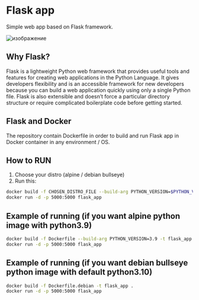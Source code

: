 # Flask app
Simple web app based on Flask framework.

![изображение](https://user-images.githubusercontent.com/67045661/171044270-e4878cd7-8867-4f73-a495-748e44b4cdf0.png)


## Why Flask?
Flask is a lightweight Python web framework that provides useful tools and features for creating web applications in the Python Language. It gives developers flexibility and is an accessible framework for new developers because you can build a web application quickly using only a single Python file. Flask is also extensible and doesn’t force a particular directory structure or require complicated boilerplate code before getting started.

## Flask and Docker
The repository contain Dockerfile in order to build and run Flask app in Docker container in any environment / OS.

## How to RUN
1. Choose your distro (alpine / debian bullseye)
2. Run this:
```bash
docker build -f CHOSEN_DISTRO_FILE --build-arg PYTHON_VERSION=$PYTHON_VERSION -t flask_app .
docker run -d -p 5000:5000 flask_app
```

## Example of running (if you want alpine python image with python3.9)
```bash
docker build -f Dockerfile --build-arg PYTHON_VERSION=3.9 -t flask_app .
docker run -d -p 5000:5000 flask_app
```
## Example of running (if you want debian bullseye python image with default python3.10)
```bash
docker build -f Dockerfile.debian -t flask_app .
docker run -d -p 5000:5000 flask_app
```
